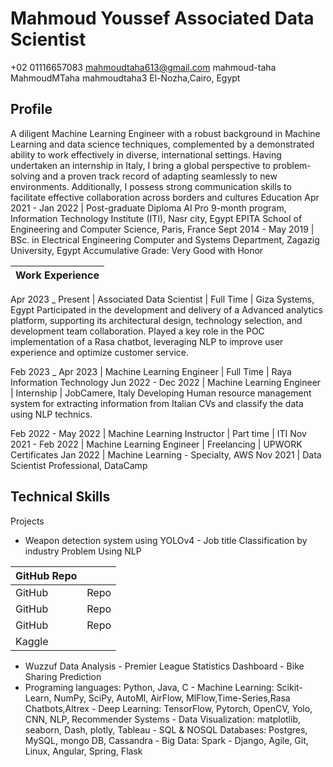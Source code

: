 # Mahmoud Youssef Associated Data Scientist

+02 01116657083 mahmoudtaha613@gmail.com mahmoud-taha MahmoudMTaha mahmoudtaha3 El-Nozha,Cairo, Egypt 

## Profile

A diligent Machine Learning Engineer with a robust background in Machine Learning and data science techniques, complemented by a demonstrated ability to work effectively in diverse, international settings. Having undertaken an internship in Italy, I bring a global perspective to problem-solving and a proven track record of adapting seamlessly to new environments. Additionally, I possess strong communication skills to facilitate effective collaboration across borders and cultures Education Apr 2021 - Jan 2022 | Post-graduate Diploma AI Pro 9-month program, Information Technology Institute (ITI), Nasr city, Egypt EPITA School of Engineering and Computer Science, Paris, France Sept 2014 - May 2019 | BSc. in Electrical Engineering Computer and Systems Department, Zagazig University, Egypt Accumulative Grade: Very Good with Honor

| Work Experience   |
|-------------------|

Apr 2023 _ Present | Associated Data Scientist | Full Time | Giza Systems, Egypt Participated in the development and delivery of a Advanced analytics platform, supporting its architectural design, technology selection, and development team collaboration. Played a key role in the POC implementation of a Rasa chatbot, leveraging NLP to improve user experience and optimize customer service.

Feb 2023 _ Apr 2023 | Machine Learning Engineer | Full Time | Raya Information Technology Jun 2022 - Dec 2022 | Machine Learning Engineer | Internship | JobCamere, Italy Developing Human resource management system for extracting information from Italian CVs and classify the data using NLP technics.

Feb 2022 - May 2022 | Machine Learning Instructor | Part time | ITI Nov 2021 - Feb 2022 | Machine Learning Engineer | Freelancing | UPWORK
Certificates Jan 2022 | Machine Learning - Specialty, AWS Nov 2021 | Data Scientist Professional, DataCamp

## Technical Skills

Projects
- Weapon detection system using YOLOv4 - Job title Classification by industry Problem Using NLP

| GitHub Repo   |      |
|---------------|------|
| GitHub        | Repo |
| GitHub        | Repo |
| GitHub        | Repo |
| Kaggle        |      |

- Wuzzuf Data Analysis - Premier League Statistics Dashboard - Bike Sharing Prediction
- Programing languages: Python, Java, C - Machine Learning: Scikit-Learn, NumPy, SciPy, AutoMl, AirFlow, MlFlow,Time-Series,Rasa Chatbots,Altrex - Deep Learning: TensorFlow, Pytorch, OpenCV, Yolo, CNN, NLP, Recommender Systems - Data Visualization: matplotlib, seaborn, Dash, plotly, Tableau - SQL & NOSQL Databases: Postgres, MySQL, mongo DB, Cassandra - Big Data: Spark - Django, Agile, Git, Linux, Angular, Spring, Flask